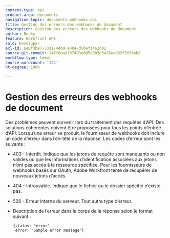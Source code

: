 ```yaml
---
content-type: api
product-area: documents
navigation-topic: documents-webhooks-api
title: Gestion des erreurs des webhooks de document
description: Gestion des erreurs des webhooks de document
author: Becky
feature: Workfront API
role: Developer
exl-id: 6e0f3be7-5321-44bd-a404-d5bef1462d82
source-git-commit: 14ff8da8137493e805e683e5426ea933f56f8eb8
workflow-type: tm+mt
source-wordcount: '122'
ht-degree: 100%

---
```


# Gestion des erreurs des webhooks de document

Des problèmes peuvent survenir lors du traitement des requêtes d’API. Des solutions cohérentes doivent être proposées pour tous les points d’entrée d’API. Lorsqu’une erreur se produit, le fournisseur de webhooks doit inclure un code d’erreur dans l’en-tête de la réponse. Les codes d’erreur sont les suivants :

* 403 - Interdit. Indique que les jetons de requête sont manquants ou non valides ou que les informations d’identification associées aux jetons n’ont pas accès à la ressource spécifiée. Pour les fournisseurs de webhooks basés sur OAuth, Adobe Workfront tente de récupérer de nouveaux jetons d’accès.

* 404 - Introuvable. Indique que le fichier ou le dossier spécifié n’existe pas.

* 500 - Erreur interne du serveur. Tout autre type d’erreur.

* Description de l’erreur dans le corps de la réponse selon le format suivant :

  ```
  {status: "error"
   error: "Sample error message"}
  ```
